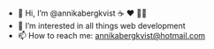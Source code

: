 - 👋 Hi, I’m @annikabergkvist ☕️ ❤️ 🚴‍♀️
- 👀 I’m interested in all things web development
- 📫 How to reach me: annikabergkvist@hotmail.com

<!---
annikabergkvist/annikabergkvist is a ✨ special ✨ repository because its `README.md` (this file) appears on your GitHub profile.
You can click the Preview link to take a look at your changes.
--->
